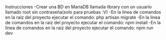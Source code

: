 ##
Instrucciones
-Crear una BD en MariaDB llamada library con un usuario llamado root sin contraseña(solo para pruebas :V)
-En la linea de comandos en la raiz del proyecto ejecutar el comando: php artisan migrate
-En la linea de comandos en la raiz del proyecto ejecutar el comando: npm install
-En la linea de comandos en la raiz del proyecto ejecutar el comando: npm run dev
